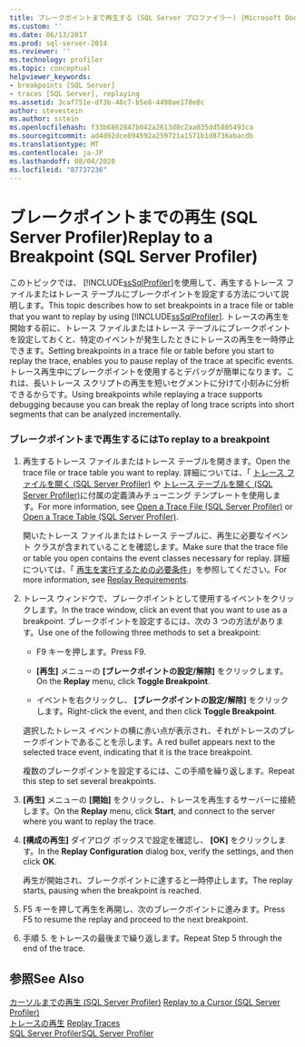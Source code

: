 ```yaml
---
title: ブレークポイントまで再生する (SQL Server プロファイラー) |Microsoft Docs
ms.custom: ''
ms.date: 06/13/2017
ms.prod: sql-server-2014
ms.reviewer: ''
ms.technology: profiler
ms.topic: conceptual
helpviewer_keywords:
- breakpoints [SQL Server]
- traces [SQL Server], replaying
ms.assetid: 3caf751e-df3b-40c7-b5e8-4490ae178e0c
author: stevestein
ms.author: sstein
ms.openlocfilehash: f33b6862847b042a2613d8c2aa035dd5805493ca
ms.sourcegitcommit: ad4d92dce894592a259721a1571b1d8736abacdb
ms.translationtype: MT
ms.contentlocale: ja-JP
ms.lasthandoff: 08/04/2020
ms.locfileid: "87737236"
---
```

# <a name="replay-to-a-breakpoint-sql-server-profiler"></a><span data-ttu-id="df19a-102">ブレークポイントまでの再生 (SQL Server Profiler)</span><span class="sxs-lookup"><span data-stu-id="df19a-102">Replay to a Breakpoint (SQL Server Profiler)</span></span>
  <span data-ttu-id="df19a-103">このトピックでは、 [!INCLUDE[ssSqlProfiler](../../includes/sssqlprofiler-md.md)]を使用して、再生するトレース ファイルまたはトレース テーブルにブレークポイントを設定する方法について説明します。</span><span class="sxs-lookup"><span data-stu-id="df19a-103">This topic describes how to set breakpoints in a trace file or table that you want to replay by using [!INCLUDE[ssSqlProfiler](../../includes/sssqlprofiler-md.md)].</span></span> <span data-ttu-id="df19a-104">トレースの再生を開始する前に、トレース ファイルまたはトレース テーブルにブレークポイントを設定しておくと、特定のイベントが発生したときにトレースの再生を一時停止できます。</span><span class="sxs-lookup"><span data-stu-id="df19a-104">Setting breakpoints in a trace file or table before you start to replay the trace, enables you to pause replay of the trace at specific events.</span></span> <span data-ttu-id="df19a-105">トレース再生中にブレークポイントを使用するとデバッグが簡単になります。これは、長いトレース スクリプトの再生を短いセグメントに分けて小刻みに分析できるからです。</span><span class="sxs-lookup"><span data-stu-id="df19a-105">Using breakpoints while replaying a trace supports debugging because you can break the replay of long trace scripts into short segments that can be analyzed incrementally.</span></span>  
  
### <a name="to-replay-to-a-breakpoint"></a><span data-ttu-id="df19a-106">ブレークポイントまで再生するには</span><span class="sxs-lookup"><span data-stu-id="df19a-106">To replay to a breakpoint</span></span>  
  
1.  <span data-ttu-id="df19a-107">再生するトレース ファイルまたはトレース テーブルを開きます。</span><span class="sxs-lookup"><span data-stu-id="df19a-107">Open the trace file or trace table you want to replay.</span></span> <span data-ttu-id="df19a-108">詳細については、「 [トレース ファイルを開く &#40;SQL Server Profiler&#41;](open-a-trace-file-sql-server-profiler.md) や [トレース テーブルを開く &#40;SQL Server Profiler&#41;](open-a-trace-table-sql-server-profiler.md)に付属の定義済みチューニング テンプレートを使用します。</span><span class="sxs-lookup"><span data-stu-id="df19a-108">For more information, see [Open a Trace File &#40;SQL Server Profiler&#41;](open-a-trace-file-sql-server-profiler.md) or [Open a Trace Table &#40;SQL Server Profiler&#41;](open-a-trace-table-sql-server-profiler.md).</span></span>  
  
     <span data-ttu-id="df19a-109">開いたトレース ファイルまたはトレース テーブルに、再生に必要なイベント クラスが含まれていることを確認します。</span><span class="sxs-lookup"><span data-stu-id="df19a-109">Make sure that the trace file or table you open contains the event classes necessary for replay.</span></span> <span data-ttu-id="df19a-110">詳細については、「 [再生を実行するための必要条件](replay-requirements.md)」を参照してください。</span><span class="sxs-lookup"><span data-stu-id="df19a-110">For more information, see [Replay Requirements](replay-requirements.md).</span></span>  
  
2.  <span data-ttu-id="df19a-111">トレース ウィンドウで、ブレークポイントとして使用するイベントをクリックします。</span><span class="sxs-lookup"><span data-stu-id="df19a-111">In the trace window, click an event that you want to use as a breakpoint.</span></span> <span data-ttu-id="df19a-112">ブレークポイントを設定するには、次の 3 つの方法があります。</span><span class="sxs-lookup"><span data-stu-id="df19a-112">Use one of the following three methods to set a breakpoint:</span></span>  
  
    -   <span data-ttu-id="df19a-113">F9 キーを押します。</span><span class="sxs-lookup"><span data-stu-id="df19a-113">Press F9.</span></span>  
  
    -   <span data-ttu-id="df19a-114">**[再生]** メニューの **[ブレークポイントの設定/解除]** をクリックします。</span><span class="sxs-lookup"><span data-stu-id="df19a-114">On the **Replay** menu, click **Toggle Breakpoint**.</span></span>  
  
    -   <span data-ttu-id="df19a-115">イベントを右クリックし、 **[ブレークポイントの設定/解除]** をクリックします。</span><span class="sxs-lookup"><span data-stu-id="df19a-115">Right-click the event, and then click **Toggle Breakpoint**.</span></span>  
  
     <span data-ttu-id="df19a-116">選択したトレース イベントの横に赤い点が表示され、それがトレースのブレークポイントであることを示します。</span><span class="sxs-lookup"><span data-stu-id="df19a-116">A red bullet appears next to the selected trace event, indicating that it is the trace breakpoint.</span></span>  
  
     <span data-ttu-id="df19a-117">複数のブレークポイントを設定するには、この手順を繰り返します。</span><span class="sxs-lookup"><span data-stu-id="df19a-117">Repeat this step to set several breakpoints.</span></span>  
  
3.  <span data-ttu-id="df19a-118">**[再生]** メニューの **[開始]** をクリックし、トレースを再生するサーバーに接続します。</span><span class="sxs-lookup"><span data-stu-id="df19a-118">On the **Replay** menu, click **Start**, and connect to the server where you want to replay the trace.</span></span>  
  
4.  <span data-ttu-id="df19a-119">**[構成の再生]** ダイアログ ボックスで設定を確認し、 **[OK]** をクリックします。</span><span class="sxs-lookup"><span data-stu-id="df19a-119">In the **Replay Configuration** dialog box, verify the settings, and then click **OK**.</span></span>  
  
     <span data-ttu-id="df19a-120">再生が開始され、ブレークポイントに達すると一時停止します。</span><span class="sxs-lookup"><span data-stu-id="df19a-120">The replay starts, pausing when the breakpoint is reached.</span></span>  
  
5.  <span data-ttu-id="df19a-121">F5 キーを押して再生を再開し、次のブレークポイントに進みます。</span><span class="sxs-lookup"><span data-stu-id="df19a-121">Press F5 to resume the replay and proceed to the next breakpoint.</span></span>  
  
6.  <span data-ttu-id="df19a-122">手順 5. をトレースの最後まで繰り返します。</span><span class="sxs-lookup"><span data-stu-id="df19a-122">Repeat Step 5 through the end of the trace.</span></span>  
  
## <a name="see-also"></a><span data-ttu-id="df19a-123">参照</span><span class="sxs-lookup"><span data-stu-id="df19a-123">See Also</span></span>  
 <span data-ttu-id="df19a-124">[カーソルまでの再生 &#40;SQL Server Profiler&#41;](replay-to-a-cursor-sql-server-profiler.md) </span><span class="sxs-lookup"><span data-stu-id="df19a-124">[Replay to a Cursor &#40;SQL Server Profiler&#41;](replay-to-a-cursor-sql-server-profiler.md) </span></span>  
 <span data-ttu-id="df19a-125">[トレースの再生](replay-traces.md) </span><span class="sxs-lookup"><span data-stu-id="df19a-125">[Replay Traces](replay-traces.md) </span></span>  
 [<span data-ttu-id="df19a-126">SQL Server Profiler</span><span class="sxs-lookup"><span data-stu-id="df19a-126">SQL Server Profiler</span></span>](sql-server-profiler.md)  
  
  
